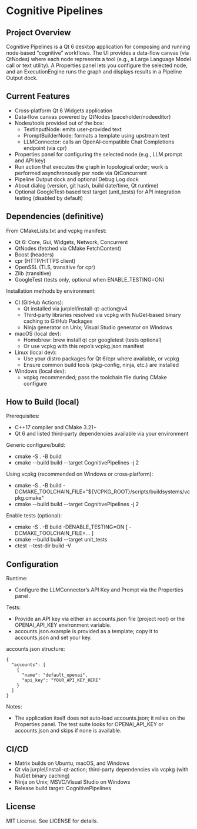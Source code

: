 # Cognitive Pipelines

## Project Overview
Cognitive Pipelines is a Qt 6 desktop application for composing and running node‑based “cognitive” workflows. The UI provides a data‑flow canvas (via QtNodes) where each node represents a tool (e.g., a Large Language Model call or text utility). A Properties panel lets you configure the selected node, and an ExecutionEngine runs the graph and displays results in a Pipeline Output dock.

## Current Features
- Cross‑platform Qt 6 Widgets application
- Data‑flow canvas powered by QtNodes (paceholder/nodeeditor)
- Nodes/tools provided out of the box:
  - TextInputNode: emits user‑provided text
  - PromptBuilderNode: formats a template using upstream text
  - LLMConnector: calls an OpenAI‑compatible Chat Completions endpoint (via cpr)
- Properties panel for configuring the selected node (e.g., LLM prompt and API key)
- Run action that executes the graph in topological order; work is performed asynchronously per node via QtConcurrent
- Pipeline Output dock and optional Debug Log dock
- About dialog (version, git hash, build date/time, Qt runtime)
- Optional GoogleTest‑based test target (unit_tests) for API integration testing (disabled by default)

## Dependencies (definitive)
From CMakeLists.txt and vcpkg manifest:
- Qt 6: Core, Gui, Widgets, Network, Concurrent
- QtNodes (fetched via CMake FetchContent)
- Boost (headers)
- cpr (HTTP/HTTPS client)
- OpenSSL (TLS, transitive for cpr)
- Zlib (transitive)
- GoogleTest (tests only, optional when ENABLE_TESTING=ON)

Installation methods by environment:
- CI (GitHub Actions):
  - Qt installed via jurplel/install-qt-action@v4
  - Third‑party libraries resolved via vcpkg with NuGet‑based binary caching to GitHub Packages
  - Ninja generator on Unix; Visual Studio generator on Windows
- macOS (local dev):
  - Homebrew: brew install qt cpr googletest (tests optional)
  - Or use vcpkg with this repo’s vcpkg.json manifest
- Linux (local dev):
  - Use your distro packages for Qt 6/cpr where available, or vcpkg
  - Ensure common build tools (pkg-config, ninja, etc.) are installed
- Windows (local dev):
  - vcpkg recommended; pass the toolchain file during CMake configure

## How to Build (local)
Prerequisites:
- C++17 compiler and CMake 3.21+
- Qt 6 and listed third‑party dependencies available via your environment

Generic configure/build:
- cmake -S . -B build
- cmake --build build --target CognitivePipelines -j 2

Using vcpkg (recommended on Windows or cross‑platform):
- cmake -S . -B build -DCMAKE_TOOLCHAIN_FILE="${VCPKG_ROOT}/scripts/buildsystems/vcpkg.cmake"
- cmake --build build --target CognitivePipelines -j 2

Enable tests (optional):
- cmake -S . -B build -DENABLE_TESTING=ON [ -DCMAKE_TOOLCHAIN_FILE=... ]
- cmake --build build --target unit_tests
- ctest --test-dir build -V

## Configuration
Runtime:
- Configure the LLMConnector’s API Key and Prompt via the Properties panel.

Tests:
- Provide an API key via either an accounts.json file (project root) or the OPENAI_API_KEY environment variable.
- accounts.json.example is provided as a template; copy it to accounts.json and set your key.

accounts.json structure:
```
{
  "accounts": [
    {
      "name": "default_openai",
      "api_key": "YOUR_API_KEY_HERE"
    }
  ]
}
```

Notes:
- The application itself does not auto‑load accounts.json; it relies on the Properties panel. The test suite looks for OPENAI_API_KEY or accounts.json and skips if none is available.

## CI/CD
- Matrix builds on Ubuntu, macOS, and Windows
- Qt via jurplel/install-qt-action; third‑party dependencies via vcpkg (with NuGet binary caching)
- Ninja on Unix; MSVC/Visual Studio on Windows
- Release build target: CognitivePipelines

## License
MIT License. See LICENSE for details.
